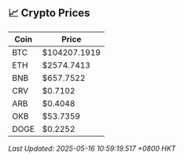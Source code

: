 ## 📈 Crypto Prices

| Coin | Price |
| ---- | ----- |
| BTC | $104207.1919 |
| ETH | $2574.7413 |
| BNB | $657.7522 |
| CRV | $0.7102 |
| ARB | $0.4048 |
| OKB | $53.7359 |
| DOGE | $0.2252 |

_Last Updated: 2025-05-16 10:59:19.517 +0800 HKT_